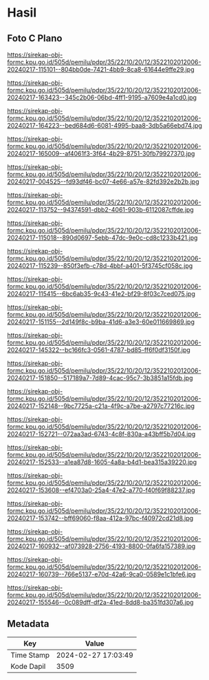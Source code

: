 # Hasil

## Foto C Plano

https://sirekap-obj-formc.kpu.go.id/505d/pemilu/pdpr/35/22/10/20/12/3522102012006-20240217-115101--804bb0de-7421-4bb9-8ca8-61644e9ffe29.jpg

https://sirekap-obj-formc.kpu.go.id/505d/pemilu/pdpr/35/22/10/20/12/3522102012006-20240217-163423--345c2b06-06bd-4ff1-9195-a7609e4a1cd0.jpg

https://sirekap-obj-formc.kpu.go.id/505d/pemilu/pdpr/35/22/10/20/12/3522102012006-20240217-164223--bed684d6-6081-4995-baa8-3db5a66ebd74.jpg

https://sirekap-obj-formc.kpu.go.id/505d/pemilu/pdpr/35/22/10/20/12/3522102012006-20240217-165009--af4061f3-3f64-4b29-8751-30fb79927370.jpg

https://sirekap-obj-formc.kpu.go.id/505d/pemilu/pdpr/35/22/10/20/12/3522102012006-20240217-004525--fd93df46-bc07-4e66-a57e-82fd392e2b2b.jpg

https://sirekap-obj-formc.kpu.go.id/505d/pemilu/pdpr/35/22/10/20/12/3522102012006-20240217-113752--94374591-dbb2-4061-903b-6112087cffde.jpg

https://sirekap-obj-formc.kpu.go.id/505d/pemilu/pdpr/35/22/10/20/12/3522102012006-20240217-115018--890d0697-5ebb-47dc-9e0c-cd8c1233b421.jpg

https://sirekap-obj-formc.kpu.go.id/505d/pemilu/pdpr/35/22/10/20/12/3522102012006-20240217-115239--850f3efb-c78d-4bbf-a401-5f3745cf058c.jpg

https://sirekap-obj-formc.kpu.go.id/505d/pemilu/pdpr/35/22/10/20/12/3522102012006-20240217-115415--6bc6ab35-9c43-41e2-bf29-8f03c7ced075.jpg

https://sirekap-obj-formc.kpu.go.id/505d/pemilu/pdpr/35/22/10/20/12/3522102012006-20240217-151155--2d149f8c-b9ba-41d6-a3e3-60e011669869.jpg

https://sirekap-obj-formc.kpu.go.id/505d/pemilu/pdpr/35/22/10/20/12/3522102012006-20240217-145322--bc166fc3-0561-4787-bd85-ff6f0df3150f.jpg

https://sirekap-obj-formc.kpu.go.id/505d/pemilu/pdpr/35/22/10/20/12/3522102012006-20240217-151850--517189a7-7d89-4cac-95c7-3b3851a15fdb.jpg

https://sirekap-obj-formc.kpu.go.id/505d/pemilu/pdpr/35/22/10/20/12/3522102012006-20240217-152148--9bc7725a-c21a-4f9c-a7be-a2797c77216c.jpg

https://sirekap-obj-formc.kpu.go.id/505d/pemilu/pdpr/35/22/10/20/12/3522102012006-20240217-152721--072aa3ad-6743-4c8f-830a-a43bff5b7d04.jpg

https://sirekap-obj-formc.kpu.go.id/505d/pemilu/pdpr/35/22/10/20/12/3522102012006-20240217-152533--a1ea87d8-1605-4a8a-b4d1-bea315a39220.jpg

https://sirekap-obj-formc.kpu.go.id/505d/pemilu/pdpr/35/22/10/20/12/3522102012006-20240217-153608--ef4703a0-25a4-47e2-a770-f40f69f88237.jpg

https://sirekap-obj-formc.kpu.go.id/505d/pemilu/pdpr/35/22/10/20/12/3522102012006-20240217-153742--bff69060-f8aa-412a-97bc-f40972cd21d8.jpg

https://sirekap-obj-formc.kpu.go.id/505d/pemilu/pdpr/35/22/10/20/12/3522102012006-20240217-160932--af073928-2756-4193-8800-0fa6fa157389.jpg

https://sirekap-obj-formc.kpu.go.id/505d/pemilu/pdpr/35/22/10/20/12/3522102012006-20240217-160739--766e5137-e70d-42a6-9ca0-0589e1c1bfe6.jpg

https://sirekap-obj-formc.kpu.go.id/505d/pemilu/pdpr/35/22/10/20/12/3522102012006-20240217-155546--0c089dff-df2a-41ed-8dd8-ba351fd307a6.jpg


## Metadata

| Key        | Value               |
| ---------- | ------------------- |
| Time Stamp | 2024-02-27 17:03:49 |
| Kode Dapil | 3509                |




